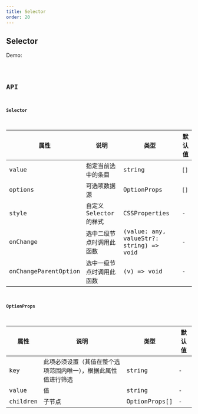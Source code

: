 ```yaml
---
title: Selector
order: 20
---
```


## Selector

Demo:

<code src="./selector/index.tsx" />

## API

#### Selector

| 属性 | 说明 | 类型 | 默认值 |
| --- | --- | ---- | --- |
| value | 指定当前选中的条目 | string | `[]` |
| options | 可选项数据源 | OptionProps | `[]` |
| style | 自定义Selector的样式 | CSSProperties | - |
| onChange | 选中二级节点时调用此函数 | (value: any, valueStr?: string) => void | - |
| onChangeParentOption | 选中一级节点时调用此函数 | (v) => void | - |


#### OptionProps

| 属性 | 说明 | 类型 | 默认值 |
| --- | --- | ---- | --- |
| key | 此项必须设置（其值在整个选项范围内唯一），根据此属性值进行筛选 | string | - |
| value | 值 | string | - |
| children | 子节点 | OptionProps[] | - |
